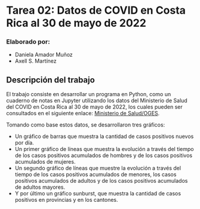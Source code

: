 # Tarea 02: Datos de COVID en Costa Rica al 30 de mayo de 2022

### Elaborado por:
- Daniela Amador Muñoz
- Axell S. Martínez

## Descripción del trabajo

El trabajo consiste en desarrollar un programa en Python, como un cuaderno de notas en Jupyter utilizando los datos del Ministerio de Salud del COVID en Costa Rica al 30 de mayo de 2022, los cuales pueden ser consultados en el siguiente enlace: [Ministerio de Salud/OGES](https://oges.ministeriodesalud.go.cr/). 

Tomando como base estos datos, se desarrollaron tres gráficos: 

  - Un gráfico de barras que muestra la cantidad de casos positivos nuevos por día.
  - Un primer gráfico de líneas que muestra la evolución a través del tiempo de los casos positivos acumulados de hombres y de los casos positivos acumulados de mujeres.
  - Un segundo gráfico de líneas que muestre la evolución a través del tiempo de los casos positivos acumulados de menores, los casos positivos acumulados de adultos y       de los casos positivos acumulados de adultos mayores. 
  - Y por último un gráfico sunburst, que muestra la cantidad de casos positivos en provincias y en los cantones. 
